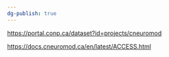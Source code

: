 ```yaml
---
dg-publish: true
---
```

https://portal.conp.ca/dataset?id=projects/cneuromod

https://docs.cneuromod.ca/en/latest/ACCESS.html